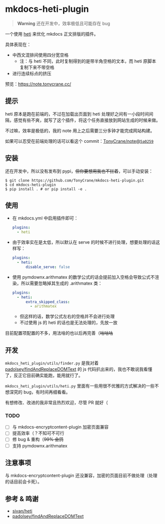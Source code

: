 # mkdocs-heti-plugin

> **Warning** 还在开发中，效率极低且可能存在 bug

一个使用 [heti](https://github.com/sivan/heti) 来优化 mkdocs 正文排版的插件。

具体表现在：

- 中西文混排间使用四分宽空格
    - 注：与 heti 不同，此时复制得到的是带半角空格的文本，而 heti 原脚本复制下来不带空格
- 进行连续标点的挤压

预览：https://note.tonycrane.cc/

## 提示
heti 原本是跑在前端的，不过在加载出页面到 heti 处理好之间有一小段时间间隔，感觉有些不爽，就写了这个插件，将这个任务直接放到网站生成的时候来做。

不过嘛，效率是极低的，我的 note 用上之后需要三分多钟才能完成网站构建。

如果可以忍受在前端处理的话可以看这个 commit：[TonyCrane/note@`5a0259`](https://github.com/TonyCrane/note/commit/5a02592e23bbf756ab02e4452f83eab80d694768)

## 安装
还在开发中，所以没有发布到 pypi，~~但你要想用我也不拦着~~，可以手动安装：

```shell
$ git clone https://github.com/TonyCrane/mkdocs-heti-plugin.git
$ cd mkdocs-heti-plugin
$ pip install . # or pip install -e .
```

## 使用
- 在 mkdocs.yml 中启用插件即可：
    ```yaml
    plugins:
      - heti
    ```
- 由于效率实在是太低，所以默认在 serve 的时候不进行处理，想要处理的话这样写：
    ```yaml
    plugins:
      - heti:
          disable_serve: false
    ```
- 使用 pymdownx.arithmatex 的数学公式的话会提前加入空格会导致公式不渲染，所以需要忽略掉其生成的 .arithmatex 类：
    ```yaml
    plugins:
      - heti:
          extra_skipped_class:
            - arithmatex
    ```
    - 但这样的话，数学公式左右的空格并不会进行处理
    - 不过使用 js 的 heti 的话也是无法处理的，先放一放

目前配置项配置的不多，用法啥的也以后再完善（~~咕咕咕~~

## 开发
`mkdocs_heti_plugin/utils/finder.py` 是我对着 [padolsey/findAndReplaceDOMText](https://github.com/padolsey/findAndReplaceDOMText) 的 js 代码扒出来的，我也不敢说我看懂了，反正它目前确实能跑，能用就行了。

`mkdocs_heti_plugin/utils/heti.py` 里面有一些用很不优雅的方式解决的一些不想深究的 bug，有时间再细看看。

有想修改、改进的我非常且热烈欢迎，尽管 PR 就好（

### TODO
- [ ] 与 mkdocs-encryptcontent-plugin 加密页面兼容
- [ ] 提高效率（？不知可不可行
- [ ] 修 bug & 重构（~~99% 会鸽~~
- [ ] 支持 pymdownx.arithmatex

## 注意事项
与 mkdocs-encryptcontent-plugin 还没兼容，加密的页面目前不做处理（处理的话目前会卡死）。

## 参考 & 鸣谢
- [sivan/heti](https://github.com/sivan/heti)
- [padolsey/findAndReplaceDOMText](https://github.com/padolsey/findAndReplaceDOMText)
